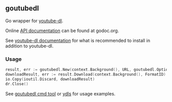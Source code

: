 ## goutubedl

Go wrapper for [youtube-dl](https://github.com/ytdl-org/youtube-dl).

Online [API documentation](https://godoc.org/github.com/wader/goutubedl) can be found at godoc.org.

See [youtube-dl documentation](https://github.com/ytdl-org/youtube-dl#do-i-need-any-other-programs)
for what is recommended to install in addition to youtube-dl.

### Usage

```go
result, err := goutubedl.New(context.Background(), URL, goutubedl.Options{})
downloadResult, err := result.Download(context.Background(), FormatID)
io.Copy(ioutil.Discard, downloadResult)
dr.Close()
```

See [goutubedl cmd tool](cmd/goutubedl/main.go) or [ydls](https://github.com/wader/ydls)
for usage examples.
